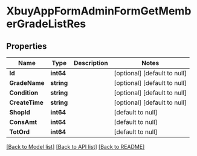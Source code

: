 # XbuyAppFormAdminFormGetMemberGradeListRes

## Properties
Name | Type | Description | Notes
------------ | ------------- | ------------- | -------------
**Id** | **int64** |  | [optional] [default to null]
**GradeName** | **string** |  | [optional] [default to null]
**Condition** | **string** |  | [optional] [default to null]
**CreateTime** | **string** |  | [optional] [default to null]
**ShopId** | **int64** |  | [default to null]
**ConsAmt** | **int64** |  | [default to null]
**TotOrd** | **int64** |  | [default to null]

[[Back to Model list]](../README.md#documentation-for-models) [[Back to API list]](../README.md#documentation-for-api-endpoints) [[Back to README]](../README.md)


